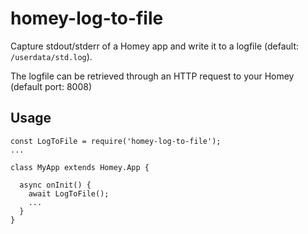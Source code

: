# homey-log-to-file

Capture stdout/stderr of a Homey app and write it to a logfile (default: `/userdata/std.log`).

The logfile can be retrieved through an HTTP request to your Homey (default port: 8008)

## Usage

```
const LogToFile = require('homey-log-to-file');
...

class MyApp extends Homey.App {

  async onInit() {
    await LogToFile();
    ...
  }
}
```
